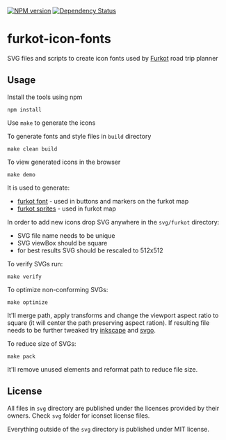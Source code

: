 [![NPM version][npm-image]][npm-url]
[![Dependency Status][deps-image]][deps-url]

# furkot-icon-fonts

SVG files and scripts to create icon fonts used by [Furkot] road trip planner

## Usage

Install the tools using npm

    npm install

Use `make` to generate the icons

To generate fonts and style files in `build` directory

    make clean build

To view generated icons in the browser

    make demo

It is used to generate:

- [furkot font] - used in buttons and markers on the furkot map
- [furkot sprites] - used in furkot map

In order to add new icons drop SVG anywhere in the `svg/furkot` directory:
- SVG file name needs to be unique
- SVG viewBox should be square
- for best results SVG should be rescaled to 512x512

To verify SVGs run:

    make verify

To optimize non-conforming SVGs:

    make optimize

It'll merge path, apply transforms and change the viewport aspect ratio to square (it will center the path preserving aspect ration). If resulting file needs to be further tweaked try [inkscape] and [svgo].

To reduce size of SVGs:

    make pack

It'll remove unused elements and reformat path to reduce file size.

## License

All files in `svg` directory are published under the licenses provided by their owners. Check `svg` folder for iconset license files.

Everything outside of the `svg` directory is published under MIT license.

[Furkot]:https://trips.furkot.com
[furkot font]:https://furkot.github.io/icon-fonts/build/furkot.html
[furkot sprites]:https://furkot.github.io/icon-fonts/build/sprite-streets.html
[inkscape]: https://inkscape.org
[svgo]: https://github.com/svg/svgo

[npm-image]: https://img.shields.io/npm/v/furkot-icon-fonts
[npm-url]: https://npmjs.org/package/furkot-icon-fonts

[deps-image]: https://img.shields.io/librariesio/release/npm/furkot-icon-fonts
[deps-url]: https://libraries.io/npm/furkot-icon-fonts
